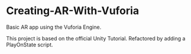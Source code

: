 # Creating-AR-With-Vuforia
Basic AR app using the Vuforia Engine.

This project is based on the official Unity Tutorial.  Refactored by adding a PlayOnState script.
